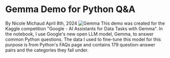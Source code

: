 # Gemma Demo for Python Q&A
By Nicole Michaud
April 8th, 2024
![Gemma]('Desktop/DS/Gemma_Demo_/download.jpeg')
This demo was created for the Kaggle competition "Google - AI Assistants for Data Tasks with Gemma".
In the notebook, I use Google's new open LLM model, Gemma, to answer common Python questions. 
The data I used to fine-tune this model for this purpose is from Python's FAQs page and contains 179 question-answer pairs and the categories they fall under.

